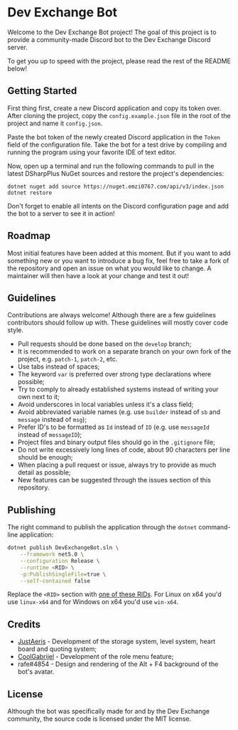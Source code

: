 # Dev Exchange Bot
Welcome to the Dev Exchange Bot project! The goal of this project is to provide a
community-made Discord bot to the Dev Exchange Discord server.

To get you up to speed with the project, please read the rest of the README below!

## Getting Started
First thing first, create a new Discord application and copy its token over. After
cloning the project, copy the `config.example.json` file in the root of the project
and name it `config.json`.

Paste the bot token of the newly created Discord application in the `Token` field
of the configuration file. Take the bot for a test drive by compiling and running
the program using your favorite IDE of text editor.

Now, open up a terminal and run the following commands to pull in the latest
DSharpPlus NuGet sources and restore the project's dependencies:
```
dotnet nuget add source https://nuget.emzi0767.com/api/v3/index.json
dotnet restore
```
Don't forget to enable all intents on the Discord configuration page and add
the bot to a server to see it in action!

## Roadmap
Most initial features have been added at this moment. But if you want to add something
new or you want to introduce a bug fix, feel free to take a fork of the repository
and open an issue on what you would like to change. A maintainer will then have a look
at your change and test it out!

## Guidelines
Contributions are always welcome! Although there are a few guidelines contributors
should follow up with. These guidelines will mostly cover code style.

- Pull requests should be done based on the `develop` branch;
- It is recommended to work on a separate branch on your own fork of the project, e.g. `patch-1`, `patch-2`, etc.
- Use tabs instead of spaces;
- The keyword `var` is preferred over strong type declarations where possible;
- Try to comply to already established systems instead of writing your own next to it;
- Avoid underscores in local variables unless it's a class field;
- Avoid abbreviated variable names (e.g. use `builder` instead of `sb` and `message` instead of `msg`);
- Prefer ID's to be formatted as `Id` instead of `ID` (e.g. use `messageId` instead of `messageID`);
- Project files and binary output files should go in the `.gitignore` file;
- Do not write excessively long lines of code, about 90 characters per line should be enough;
- When placing a pull request or issue, always try to provide as much detail as possible;
- New features can be suggested through the issues section of this repository.

## Publishing
The right command to publish the application through the `dotnet` command-line application:
```sh
dotnet publish DevExchangeBot.sln \
    --framework net5.0 \
    --configuration Release \
    --runtime <RID> \
    -p:PublishSingleFile=true \
    --self-contained false
```
Replace the `<RID>` section with [one of these RIDs](https://docs.microsoft.com/en-us/dotnet/core/rid-catalog).
For Linux on x64 you'd use `linux-x64` and for Windows on x64 you'd use `win-x64`.

## Credits
- [JustAeris](https://github.com/JustAeris) - Development of the storage system, level system, heart board and quoting system;
- [CoolGabrijel](https://github.com/CoolGabrijel) - Development of the role menu feature;
- rafe#4854 - Design and rendering of the Alt + F4 background of the bot's avatar.

## License
Although the bot was specifically made for and by the Dev Exchange community, the
source code is licensed under the MIT license.
